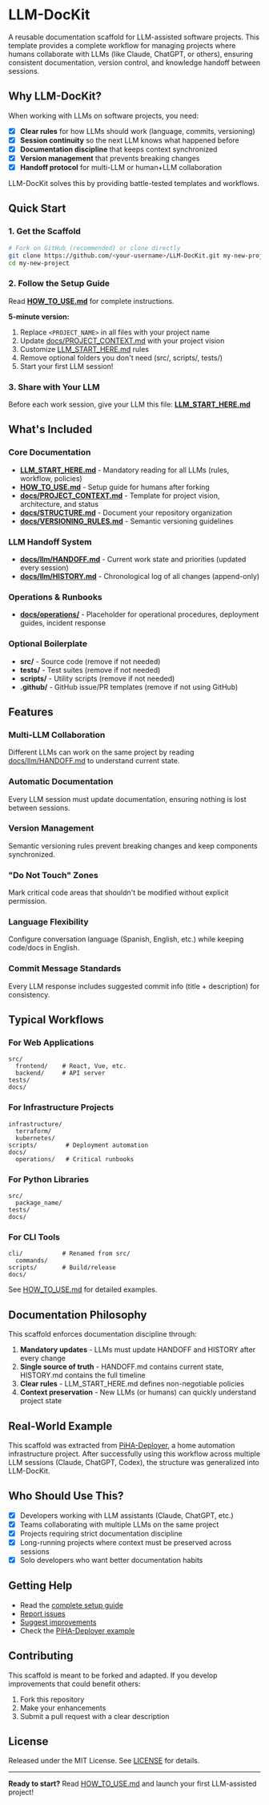 # LLM-DocKit

A reusable documentation scaffold for LLM-assisted software projects. This template provides a complete workflow for managing projects where humans collaborate with LLMs (like Claude, ChatGPT, or others), ensuring consistent documentation, version control, and knowledge handoff between sessions.

## Why LLM-DocKit?

When working with LLMs on software projects, you need:
- [x] **Clear rules** for how LLMs should work (language, commits, versioning)
- [x] **Session continuity** so the next LLM knows what happened before
- [x] **Documentation discipline** that keeps context synchronized
- [x] **Version management** that prevents breaking changes
- [x] **Handoff protocol** for multi-LLM or human+LLM collaboration

LLM-DocKit solves this by providing battle-tested templates and workflows.

## Quick Start

### 1. Get the Scaffold
```bash
# Fork on GitHub (recommended) or clone directly
git clone https://github.com/<your-username>/LLM-DocKit.git my-new-project
cd my-new-project
```

### 2. Follow the Setup Guide
Read **[HOW_TO_USE.md](HOW_TO_USE.md)** for complete instructions.

**5-minute version:**
1. Replace `<PROJECT_NAME>` in all files with your project name
2. Update [docs/PROJECT_CONTEXT.md](docs/PROJECT_CONTEXT.md) with your project vision
3. Customize [LLM_START_HERE.md](LLM_START_HERE.md) rules
4. Remove optional folders you don't need (src/, scripts/, tests/)
5. Start your first LLM session!

### 3. Share with Your LLM
Before each work session, give your LLM this file: **[LLM_START_HERE.md](LLM_START_HERE.md)**

## What's Included

### Core Documentation
- **[LLM_START_HERE.md](LLM_START_HERE.md)** - Mandatory reading for all LLMs (rules, workflow, policies)
- **[HOW_TO_USE.md](HOW_TO_USE.md)** - Setup guide for humans after forking
- **[docs/PROJECT_CONTEXT.md](docs/PROJECT_CONTEXT.md)** - Template for project vision, architecture, and status
- **[docs/STRUCTURE.md](docs/STRUCTURE.md)** - Document your repository organization
- **[docs/VERSIONING_RULES.md](docs/VERSIONING_RULES.md)** - Semantic versioning guidelines

### LLM Handoff System
- **[docs/llm/HANDOFF.md](docs/llm/HANDOFF.md)** - Current work state and priorities (updated every session)
- **[docs/llm/HISTORY.md](docs/llm/HISTORY.md)** - Chronological log of all changes (append-only)

### Operations & Runbooks
- **[docs/operations/](docs/operations/)** - Placeholder for operational procedures, deployment guides, incident response

### Optional Boilerplate
- **src/** - Source code (remove if not needed)
- **tests/** - Test suites (remove if not needed)
- **scripts/** - Utility scripts (remove if not needed)
- **.github/** - GitHub issue/PR templates (remove if not using GitHub)

## Features

### Multi-LLM Collaboration
Different LLMs can work on the same project by reading [docs/llm/HANDOFF.md](docs/llm/HANDOFF.md) to understand current state.

### Automatic Documentation
Every LLM session must update documentation, ensuring nothing is lost between sessions.

### Version Management
Semantic versioning rules prevent breaking changes and keep components synchronized.

### "Do Not Touch" Zones
Mark critical code areas that shouldn't be modified without explicit permission.

### Language Flexibility
Configure conversation language (Spanish, English, etc.) while keeping code/docs in English.

### Commit Message Standards
Every LLM response includes suggested commit info (title + description) for consistency.

## Typical Workflows

### For Web Applications
```
src/
  frontend/    # React, Vue, etc.
  backend/     # API server
tests/
docs/
```

### For Infrastructure Projects
```
infrastructure/
  terraform/
  kubernetes/
scripts/        # Deployment automation
docs/
  operations/   # Critical runbooks
```

### For Python Libraries
```
src/
  package_name/
tests/
docs/
```

### For CLI Tools
```
cli/           # Renamed from src/
  commands/
scripts/       # Build/release
docs/
```

See [HOW_TO_USE.md](HOW_TO_USE.md#common-scenarios) for detailed examples.

## Documentation Philosophy

This scaffold enforces documentation discipline through:

1. **Mandatory updates** - LLMs must update HANDOFF and HISTORY after every change
2. **Single source of truth** - HANDOFF.md contains current state, HISTORY.md contains the full timeline
3. **Clear rules** - LLM_START_HERE.md defines non-negotiable policies
4. **Context preservation** - New LLMs (or humans) can quickly understand project state

## Real-World Example

This scaffold was extracted from [PiHA-Deployer](https://github.com/cdchushig/PiHA-Deployer), a home automation infrastructure project. After successfully using this workflow across multiple LLM sessions (Claude, ChatGPT, Codex), the structure was generalized into LLM-DocKit.

## Who Should Use This?

- [x] Developers working with LLM assistants (Claude, ChatGPT, etc.)
- [x] Teams collaborating with multiple LLMs on the same project
- [x] Projects requiring strict documentation discipline
- [x] Long-running projects where context must be preserved across sessions
- [x] Solo developers who want better documentation habits

## Getting Help

- Read the [complete setup guide](HOW_TO_USE.md)
- [Report issues](https://github.com/cdchushig/LLM-DocKit/issues)
- [Suggest improvements](https://github.com/cdchushig/LLM-DocKit/pulls)
- Check the [PiHA-Deployer example](https://github.com/cdchushig/PiHA-Deployer)

## Contributing

This scaffold is meant to be forked and adapted. If you develop improvements that could benefit others:
1. Fork this repository
2. Make your enhancements
3. Submit a pull request with a clear description

## License

Released under the MIT License. See [LICENSE](LICENSE) for details.

---

**Ready to start?** Read [HOW_TO_USE.md](HOW_TO_USE.md) and launch your first LLM-assisted project!
